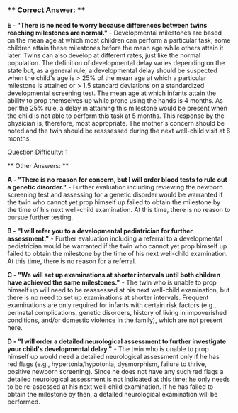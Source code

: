 ### ** Correct Answer: **

**E - "There is no need to worry because differences between twins reaching milestones are normal."** - Developmental milestones are based on the mean age at which most children can perform a particular task; some children attain these milestones before the mean age while others attain it later. Twins can also develop at different rates, just like the normal population. The definition of developmental delay varies depending on the state but, as a general rule, a developmental delay should be suspected when the child's age is > 25% of the mean age at which a particular milestone is attained or > 1.5 standard deviations on a standardized developmental screening test. The mean age at which infants attain the ability to prop themselves up while prone using the hands is 4 months. As per the 25% rule, a delay in attaining this milestone would be present when the child is not able to perform this task at 5 months. This response by the physician is, therefore, most appropriate. The mother's concern should be noted and the twin should be reassessed during the next well-child visit at 6 months.

Question Difficulty: 1

** Other Answers: **

**A - "There is no reason for concern, but I will order blood tests to rule out a genetic disorder."** - Further evaluation including reviewing the newborn screening test and assessing for a genetic disorder would be warranted if the twin who cannot yet prop himself up failed to obtain the milestone by the time of his next well-child examination. At this time, there is no reason to pursue further testing.

**B - "I will refer you to a developmental pediatrician for further assessment."** - Further evaluation including a referral to a developmental pediatrician would be warranted if the twin who cannot yet prop himself up failed to obtain the milestone by the time of his next well-child examination. At this time, there is no reason for a referral.

**C - "We will set up examinations at shorter intervals until both children have achieved the same milestones."** - The twin who is unable to prop himself up will need to be reassessed at his next well-child examination, but there is no need to set up examinations at shorter intervals. Frequent examinations are only required for infants with certain risk factors (e.g., perinatal complications, genetic disorders, history of living in impoverished conditions, and/or domestic violence in the family), which are not present here.

**D - "I will order a detailed neurological assessment to further investigate your child's developmental delay."** - The twin who is unable to prop himself up would need a detailed neurological assessment only if he has red flags (e.g., hypertonia/hypotonia, dysmorphism, failure to thrive, positive newborn screening). Since he does not have any such red flags a detailed neurological assessment is not indicated at this time; he only needs to be re-assessed at his next well-child examination. If he has failed to obtain the milestone by then, a detailed neurological examination will be performed.

